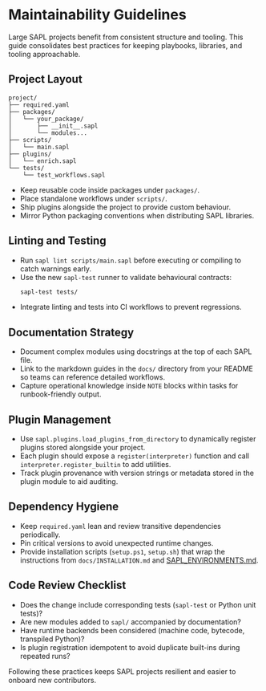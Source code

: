 # Maintainability Guidelines

Large SAPL projects benefit from consistent structure and tooling. This guide consolidates best practices for keeping playbooks, libraries, and tooling approachable.

## Project Layout

```
project/
├── required.yaml
├── packages/
│   └── your_package/
│       ├── __init__.sapl
│       └── modules...
├── scripts/
│   └── main.sapl
├── plugins/
│   └── enrich.sapl
└── tests/
    └── test_workflows.sapl
```

* Keep reusable code inside packages under `packages/`.
* Place standalone workflows under `scripts/`.
* Ship plugins alongside the project to provide custom behaviour.
* Mirror Python packaging conventions when distributing SAPL libraries.

## Linting and Testing

* Run `sapl lint scripts/main.sapl` before executing or compiling to catch warnings early.
* Use the new `sapl-test` runner to validate behavioural contracts:
  ```bash
  sapl-test tests/
  ```
* Integrate linting and tests into CI workflows to prevent regressions.

## Documentation Strategy

* Document complex modules using docstrings at the top of each SAPL file.
* Link to the markdown guides in the `docs/` directory from your README so teams can reference detailed workflows.
* Capture operational knowledge inside `NOTE` blocks within tasks for runbook-friendly output.

## Plugin Management

* Use `sapl.plugins.load_plugins_from_directory` to dynamically register plugins stored alongside your project.
* Each plugin should expose a `register(interpreter)` function and call `interpreter.register_builtin` to add utilities.
* Track plugin provenance with version strings or metadata stored in the plugin module to aid auditing.

## Dependency Hygiene

* Keep `required.yaml` lean and review transitive dependencies periodically.
* Pin critical versions to avoid unexpected runtime changes.
* Provide installation scripts (`setup.ps1`, `setup.sh`) that wrap the instructions from `docs/INSTALLATION.md` and
  [SAPL_ENVIRONMENTS.md](SAPL_ENVIRONMENTS.md).

## Code Review Checklist

* Does the change include corresponding tests (`sapl-test` or Python unit tests)?
* Are new modules added to `sapl/` accompanied by documentation?
* Have runtime backends been considered (machine code, bytecode, transpiled Python)?
* Is plugin registration idempotent to avoid duplicate built-ins during repeated runs?

Following these practices keeps SAPL projects resilient and easier to onboard new contributors.
